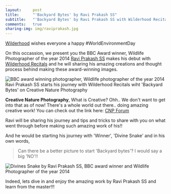 ```yaml
---
layout:     post
title:      "'Backyard Bytes' by Ravi Prakash SS"
subtitle:   "'Backyard Bytes' by Ravi Prakash SS with Wilderhood Recitals on World Environment Day"
comments:   true
sharing-img: img/raviprakash.jpg
---
```



<p>
<a href="http://wilderhood.com" target="_blank">Wilderhood</a> wishes everyone a happy #WorldEnvironmentDay
</p>

<p>
On this occassion, we present you the BBC Award winner, Wildlife Photographer of the year 2014 <a href="{{ site.baseurl }}/authors/RaviPrakashSS">Ravi Prakash SS</a> makes his debut with <a href="http://recitals.wilderhood.com/backyardbytes" target="_blank">Wilderhood Recitals</a> and he will sharing his amazing creations and thought process behind making these award-winning images.
</p>

<img src="{{ site.baseurl }}/img/raviprakash.jpg" alt="BBC award winning photographer, Wildlife photographer of the year 2014 Ravi Prakash SS starts his journey with Wilderhood Recitals wiht 'Backyard Bytes' on Creative Nature Photography">

<p>
<strong>Creative Nature Photography</strong>, What is Creative? Ohh.. We don't want to get into that as of now! There's a whole world out there.. doing amazing creative work! You can check out the link here: <a href="http://creativenaturephotography.net" target="_blank">CNP Forum</a>
</p>

<p>
Ravi will be sharing his journey and tips and tricks to share with you on what went through before making such amazing work of his!! 
</p>


<p>
And he would be starting his journey with 'Winner', 'Divine Snake' and in his own words,
<blockquote>
	Can there be a better picture to start 'Backyard bytes'? I would say a big 'NO'!!
</blockquote>
</p>

<img src="{{ site.baseurl }}/img/DivineSnake.jpg" alt="Divines Snake by Ravi Prakash SS, BBC award winner and Wildlife Photographer of the year 2014">

<p>
Indeed, lets dive in and enjoy the amazing work by Ravi Prakash SS and learn from the master!!!
</p>